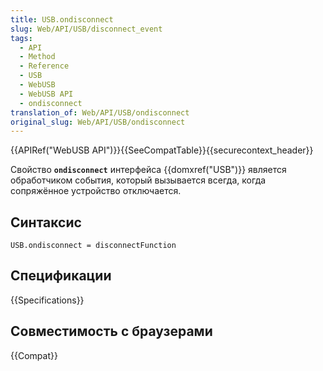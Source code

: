 ```yaml
---
title: USB.ondisconnect
slug: Web/API/USB/disconnect_event
tags:
  - API
  - Method
  - Reference
  - USB
  - WebUSB
  - WebUSB API
  - ondisconnect
translation_of: Web/API/USB/ondisconnect
original_slug: Web/API/USB/ondisconnect
---
```


{{APIRef("WebUSB API")}}{{SeeCompatTable}}{{securecontext_header}}

Свойство **`ondisconnect`** интерфейса {{domxref("USB")}} является обработчиком события, который вызывается всегда, когда сопряжённое устройство отключается.

## Синтаксис

```
USB.ondisconnect = disconnectFunction
```

## Спецификации

{{Specifications}}

## Совместимость с браузерами

{{Compat}}
